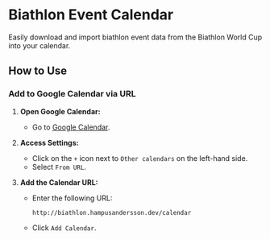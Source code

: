 # Biathlon Event Calendar

Easily download and import biathlon event data from the Biathlon World Cup into your calendar.

## How to Use

### Add to Google Calendar via URL

1. **Open Google Calendar:**

   - Go to [Google Calendar](https://calendar.google.com/).

2. **Access Settings:**

   - Click on the `+` icon next to `Other calendars` on the left-hand side.
   - Select `From URL`.

3. **Add the Calendar URL:**
   - Enter the following URL:
     ```
     http://biathlon.hampusandersson.dev/calendar
     ```
   - Click `Add Calendar`.
